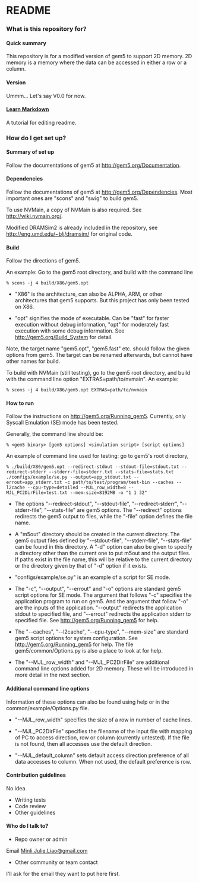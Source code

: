 # README #

### What is this repository for? ###

#### Quick summary

This repository is for a modified version of gem5 to support 2D memory. 2D memory is a memory where the data can be accessed in either a row or a column.

#### Version

Ummm... Let's say V0.0 for now.

#### [Learn Markdown](https://bitbucket.org/tutorials/markdowndemo)

A tutorial for editing readme.

### How do I get set up? ###

#### Summary of set up

Follow the documentations of gem5 at http://gem5.org/Documentation.

#### Dependencies

Follow the documentations of gem5 at http://gem5.org/Dependencies. Most important ones are "scons" and "swig" to build gem5.

To use NVMain, a copy of NVMain is also required. See http://wiki.nvmain.org/.

Modified DRAMSim2 is already included in the repository, see http://eng.umd.edu/~blj/dramsim/ for original code.

#### Build

Follow the directions of gem5.
 
An example: Go to the gem5 root directory, and build with the command line

    % scons -j 4 build/X86/gem5.opt

* "X86" is the architecture, can also be ALPHA, ARM, or other architectures that gem5 supports. But this project has only been tested on X86.

* "opt" signifies the mode of executable. Can be "fast" for faster execution without debug information, "opt" for moderately fast execution with some debug information. See http://gem5.org/Build_System for detail.

Note, the target name "gem5.opt", "gem5.fast" etc. should follow the given options from gem5. The target can be renamed afterwards, but cannot have other names for build.

To build with NVMain (still testing), go to the gem5 root directory, and build with the command line option "EXTRAS=path/to/nvmain".
An example:

    % scons -j 4 build/X86/gem5.opt EXTRAS=path/to/nvmain

#### How to run

Follow the instructions on http://gem5.org/Running_gem5. Currently, only Syscall Emulation (SE) mode has been tested. 

Generally, the command line should be:

    % <gem5 binary> [gem5 options] <simulation script> [script options]

An example of command line used for testing: go to gem5's root directory,

    % ./build/X86/gem5.opt --redirect-stdout --stdout-file=stdout.txt --redirect-stderr --stderr-file=stderr.txt --stats-file=stats.txt ./configs/example/se.py --output=app_stdout.txt --errout=app_stderr.txt -c path/to/test/program/test-bin --caches --l2cache --cpu-type=detailed --MJL_row_width=8 --MJL_PC2DirFile=test.txt --mem-size=8192MB -o "1 1 32"

* The options "--redirect-stdout", "--stdout-file", "--redirect-stderr", "--stderr-file", "--stats-file" are gem5 options. The "--redirect" options redirects the gem5 output to files, while the "-file" option defines the file name.

* A "m5out" directory should be created in the current directory. The gem5 output files defined by "--stdout-file", "--stderr-file", "--stats-file" can be found in this directory. A "-d" option can also be given to specify a directory other than the current one to put m5out and the output files. If paths exist in the file name, this will be relative to the current directory or the directory given by that of "-d" option if it exists.

* "configs/example/se.py" is an example of a script for SE mode.

* The "-c", "--output", "--errout" and "-o" options are standard gem5 script options for SE mode. The argument that follows "-c" specifies the application program to run on gem5. And the argument that follow "-o" are the inputs of the application. "--output" redirects the application stdout to specified file, and "--errout" redirects the application stderr to specified file. See http://gem5.org/Running_gem5 for help.

* The "--caches", "--l2cache", "--cpu-type", "--mem-size" are standard gem5 script options for system configuration. See http://gem5.org/Running_gem5 for help. The file gem5/common/Options.py is also a place to look at for help.

* The "--MJL_row_width" and "--MJL_PC2DirFile" are additional command line options added for 2D memory. These will be introduced in more detail in the next section.

#### Additional command line options

Information of these options can also be found using help or in the common/example/Options.py file.

* "--MJL_row_width" specifies the size of a row in number of cache lines.

* "--MJL_PC2DirFile" specifies the filename of the input file with mapping of PC to access direction, row or column (currently untested). If the file is not found, then all accesses use the default direction.

* "--MJL_default_column" sets default access direction preference of all data accesses to column. When not used, the default preference is row.


#### Contribution guidelines ####

No idea.

* Writing tests
* Code review
* Other guidelines

#### Who do I talk to? ####

* Repo owner or admin

Email Minli.Julie.Liao@gmail.com

* Other community or team contact

I'll ask for the email they want to put here first.